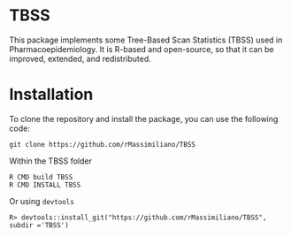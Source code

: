 # TBSS

This package implements some Tree-Based Scan Statistics (TBSS) used in Pharmacoepidemiology. It is R-based and open-source, so that it can be improved, extended, and redistributed.  

# Installation
To clone the repository and install the package, you can use the following code:
```
git clone https://github.com/rMassimiliano/TBSS
```
Within the TBSS folder  
```
R CMD build TBSS
R CMD INSTALL TBSS
```
Or using `devtools`

```
R> devtools::install_git("https://github.com/rMassimiliano/TBSS", subdir ='TBSS')
```
